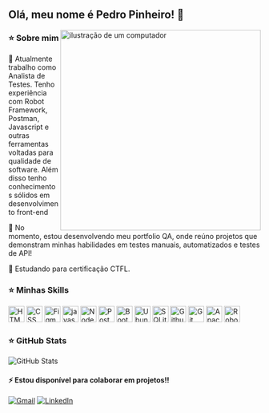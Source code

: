 ## Olá, meu nome é Pedro Pinheiro! 👋
<img src="https://raw.githubusercontent.com/MicaelliMedeiros/micaellimedeiros/master/image/computer-illustration.png" alt="ilustração de um computador" min-width="400px" max-width="400px" width="400px" align="right">

### ⭐ Sobre mim
<p>💬 Atualmente trabalho como Analista de Testes. Tenho experiência com Robot Framework, Postman, Javascript e outras ferramentas voltadas para qualidade de software.
Além disso tenho conhecimentos sólidos em desenvolvimento front-end</p>
<p>🧭 No momento, estou desenvolvendo meu portfolio QA, onde reúno projetos que demonstram minhas habilidades em testes manuais, automatizados e testes de API! </p>
<p>🔭 Estudando para certificação CTFL.</p>

### ⭐ Minhas Skills

<img height="32" src="https://github.com/user-attachments/assets/837bdc54-df39-420c-b4bb-0ca9a5830ba9" alt="HTML"/>
<img height="32" src="https://github.com/user-attachments/assets/2df2f3aa-414b-4b74-a4af-f38bdafc8079" alt="CSS"/>
<img height="32" src="https://github.com/user-attachments/assets/34548135-12bd-4b9a-a5d5-5bbe0b05c2f2" alt="Figma"/>
<img height="32" src="https://github.com/user-attachments/assets/a52ff934-65f8-45c0-a6a8-7fff2a96fddb" alt="javascript"/>
<img height="32" src="https://github.com/user-attachments/assets/d51ddc8e-de96-4ff1-8dc1-d773fbf674df" alt="Nodejs"/>
<img height="32" src="https://github.com/user-attachments/assets/516e9554-63ab-46ec-84a2-4f3fd030cb5e" alt="Postman"/>
<img height="32" src="https://github.com/user-attachments/assets/b4fea11f-c70b-4880-b5a3-ea055500d58a" alt="Bootstrap"/>
<img height="32" src="https://github.com/user-attachments/assets/29727751-67de-48ba-b4a8-2d12764112cf" alt="Ubuntu"/>
<img height="32" src="https://github.com/user-attachments/assets/64fa1b81-f1f2-4491-a64a-dcd9d222bad7" alt="SQLite"/>
<img height="32" src="https://github.com/user-attachments/assets/7606a104-78e1-4392-8ac9-46a7cd9b228c" alt="Github Action"/>
<img height="32" src="https://github.com/user-attachments/assets/786bdd0e-699f-4094-b318-d955eedf4529" alt="Git"/>
<img height="32" src="https://github.com/user-attachments/assets/61b36de1-c607-424e-bf69-5e64e3b03873" alt="Apache Jmeter"/>
<img height="32" src="https://github.com/user-attachments/assets/63325c17-ec15-461f-97dd-59050ae8e2a0" alt="Robot Framework"/>

### ⭐ GitHub Stats

![GitHub Stats](https://github-readme-stats.vercel.app/api?username=Pinheirops&show_icons=true)

#### ⚡ Estou disponível para colaborar em projetos!!
<p align="left">
  <a href="https://mail.google.com/mail/u/1/#inbox" title="Gmail"> <img src="https://img.shields.io/badge/-Gmail-FF0000?style=flat-square&labelColor=FF0000&logo=gmail&logoColor=white&link=https://mail.google.com/mail/u/1/#inbox" alt="Gmail"/></a>
  <a href="https://www.linkedin.com/in/pedro-ppassos/" title="LinkedIn"><img src="https://img.shields.io/badge/-Linkedin-0e76a8?style=flat-square&logo=Linkedin&logoColor=white&link=https://www.linkedin.com/in/pedro-ppassos/" alt="LinkedIn"/></a>
</p>

